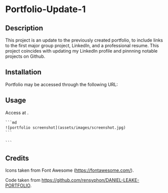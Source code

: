 # Portfolio-Update-1

## Description

This project is an update to the previously created portfolio, to include links to the first major group project, LinkedIn, and a professional resume. This project coincides with updating my LinkedIn profile and pinnning notable projects on Github.

## Installation

Portfolio may be accessed through the following URL: 

## Usage

Access at .

    ```md
    ![portfolio screenshot](assets/images/screenshot.jpg)
    ```

    ```

## Credits

Icons taken from Font Awesome (https://fontawesome.com/).

Code taken from https://github.com/rensyphon/DANIEL-LEAKE-PORTFOLIO.